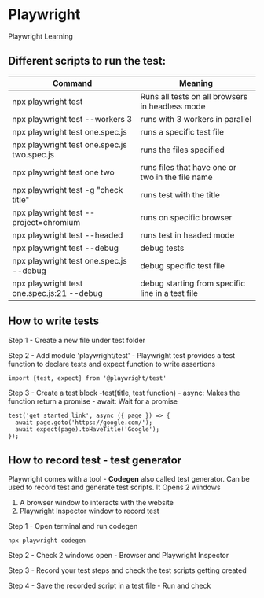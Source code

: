 # Playwright
Playwright Learning

## Different scripts to run the test: 
| Command | Meaning |
| --- | --- |
| npx playwright test | Runs all tests on all browsers in headless mode |
| npx playwright test --workers 3 | runs with 3 workers in parallel |
| npx playwright test one.spec.js | runs a specific test file | 
| npx playwright test one.spec.js two.spec.js | runs the files specified | 
| npx playwright test one two | runs files that have one or two in the file name | 
| npx playwright test -g "check title" | runs test with the title |
| npx playwright test --project=chromium | runs on specific browser | 
| npx playwright test --headed | runs test in headed mode |
| npx playwright test --debug | debug tests | 
| npx playwright test one.spec.js --debug | debug specific test file |
| npx playwright test one.spec.js:21 --debug | debug starting from specific line in a test file |

## How to write tests 
Step 1 - Create a new file under test folder 

Step 2 - Add module 'playwright/test' - Playwright test provides a test function to declare tests and expect function to write assertions
```
import {test, expect} from '@playwright/test'
```
Step 3 - Create a test block -test(title, test function) - async: Makes the function return a promise - await: Wait for a promise 
```
test('get started link', async ({ page }) => {
  await page.goto('https://google.com/');
  await expect(page).toHaveTitle('Google');
});
```
## How to record test - test generator
Playwright comes with a tool - **Codegen** also called test generator.
Can be used to record test and generate test scripts.
It Opens 2 windows
1. A browser window to interacts with the website
2. Playwright Inspector window to record test

Step 1 - Open terminal and run codegen
```
npx playwright codegen
```
Step 2 - Check 2 windows open - Browser and Playwright Inspector 

Step 3 - Record your test steps and check the test scripts getting created 

Step 4 - Save the recorded script in a test file - Run and check
